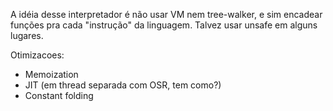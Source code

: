 A idéia desse interpretador é não usar VM nem tree-walker, e sim encadear funções pra cada "instrução" da linguagem. Talvez usar unsafe em alguns lugares.


Otimizacoes:
 - Memoization
 - JIT (em thread separada com OSR, tem como?)
 - Constant folding
